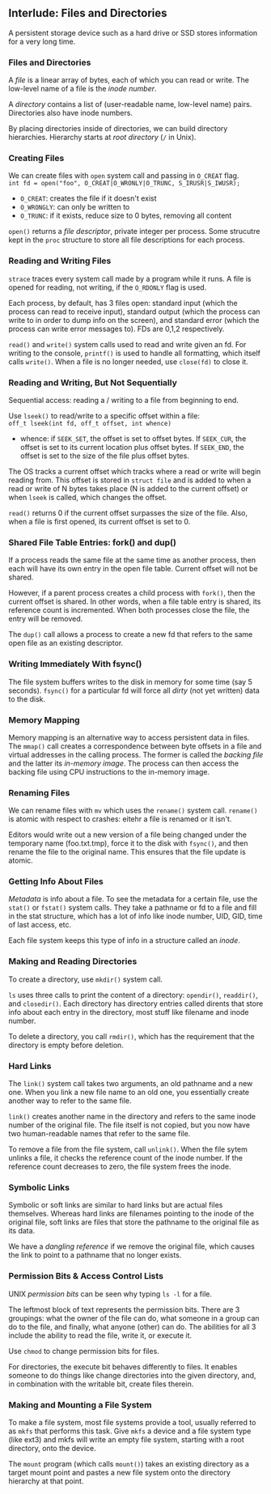 ## Interlude: Files and Directories

A persistent storage device such as a hard drive or SSD stores information for a
very long time. 

### Files and Directories

A *file* is a linear array of bytes, each of which you can read or write. The
low-level name of a file is the *inode number*. 

A *directory* contains a list of (user-readable name, low-level name) pairs.
Directories also have inode numbers. 

By placing directories inside of directories, we can build directory
hierarchies. Hierarchy starts at *root directory* (`/` in Unix). 

### Creating Files

We can create files with `open` system call and passing in `O_CREAT` flag.  
`int fd = open("foo", O_CREAT|O_WRONLY|O_TRUNC, S_IRUSR|S_IWUSR);`
- `O_CREAT`: creates the file if it doesn't exist
- `O_WRONGLY`: can only be written to 
- `O_TRUNC`: if it exists, reduce size to 0 bytes, removing all content

`open()` returns a *file descriptor*, private integer per process. Some
strucutre kept in the `proc` structure to store all file descriptions for each
process.

### Reading and Writing Files

`strace` traces every system call made by a program while it runs. 
A file is opened for reading, not writing, if the `O_RDONLY` flag is used.

Each process, by default, has 3 files open: standard input (which the process
can read to receive input), standard output (which the process can write to in
order to dump info on the screen), and standard error (which the process can
write error messages to). FDs are 0,1,2 respectively.

`read()` and `write()` system calls used to read and write given an fd. For
writing to the console, `printf()` is used to handle all formatting, which
itself calls `write()`. When a file is no longer needed, use `close(fd)` to
close it.

### Reading and Writing, But Not Sequentially

Sequential access: reading a / writing to a file from beginning to end.

Use `lseek()` to read/write to a specific offset within a file:  
`off_t lseek(int fd, off_t offset, int whence)`
- whence: if `SEEK_SET`, the offset is set to offset bytes. If `SEEK_CUR`, the
  offset is set to its current location plus offset bytes. If `SEEK_END`, the
  offset is set to the size of the file plus offset bytes.

The OS tracks a current offset which tracks where a read or write will begin
reading from. This offset is stored in `struct file` and is added to when a read
or write of N bytes takes place (N is added to the current offset) or when
`lseek` is called, which changes the offset.

`read()` returns 0 if the current offset surpasses the size of the file. Also,
when a file is first opened, its current offset is set to 0.

### Shared File Table Entries: fork() and dup()

If a process reads the same file at the same time as another process, then each
will have its own entry in the open file table. Current offset will not be
shared.

However, if a parent process creates a child process with `fork()`, then the
current offset is shared. In other words, when a file table entry is shared, its
reference count is incremented. When both processes close the file, the entry
will be removed.

The `dup()` call allows a process to create a new fd that refers to the same
open file as an existing descriptor. 

### Writing Immediately With fsync()

The file system buffers writes to the disk in memory for some time (say 5
seconds). `fsync()` for a particular fd will force all *dirty* (not yet written)
data to the disk. 

### Memory Mapping

Memory mapping is an alternative way to access persistent data in files. The
`mmap()` call creates a correspondence between byte offsets in a file and
virtual addresses in the calling process. The former is called the *backing
file* and the latter its *in-memory image*. The process can then access the
backing file using CPU instructions to the in-memory image.

### Renaming Files

We can rename files with `mv` which uses the `rename()` system call. `rename()`
is atomic with respect to crashes: eitehr a file is renamed or it isn't.

Editors would write out a new version of a file being changed under the
temporary name (foo.txt.tmp), force it to the disk with `fsync()`, and then
rename the file to the original name. This ensures that the file update is
atomic.

### Getting Info About Files

*Metadata* is info about a file. To see the metadata for a certain file, use the
`stat()` or `fstat()` system calls. They take a pathname or fd to a file and
fill in the stat structure, which has a lot of info like inode number, UID,
GID, time of last access, etc.

Each file system keeps this type of info in a structure called an *inode*.

### Making and Reading Directories

To create a directory, use `mkdir()` system call.

`ls` uses three calls to print the content of a directory: `opendir()`,
`readdir()`, and `closedir()`. Each directory has directory entries called
dirents that store info about each entry in the directory, most stuff like
filename and inode number. 

To delete a directory, you call `rmdir()`, which has the requirement that the
directory is empty before deletion.

### Hard Links

The `link()` system call takes two arguments, an old pathname and a new one.
When you link a new file name to an old one, you essentially create another way
to refer to the same file.

`link()` creates another name in the directory and refers to the same inode
number of the original file. The file itself is not copied, but you now have two
human-readable names that refer to the same file.

To remove a file from the file system, call `unlink()`. When the file sytem
unlinks a file, it checks the reference count of the inode number. If the
reference count decreases to zero, the file system frees the inode.

### Symbolic Links

Symbolic or soft links are similar to hard links but are actual files
themselves. Whereas hard links are filenames pointing to the inode of the
original file, soft links are files that store the pathname to the original
file as its data.

We have a *dangling reference* if we remove the original file, which causes the
link to point to a pathname that no longer exists.

### Permission Bits & Access Control Lists

UNIX *permission bits* can be seen why typing `ls -l` for a file.

The leftmost block of text represents the permission bits. There are 3
groupings: what the owner of the file can do, what someone in a group can do to
the file, and finally, what anyone (other) can do. The abilities for all 3
include the ability to read the file, write it, or execute it.

Use `chmod` to change permission bits for files.

For directories, the execute bit behaves differently to files. It enables
someone to do things like change directories into the given directory, and, in
combination with the writable bit, create files therein.

### Making and Mounting a File System

To make a file system, most file systems provide a tool, usually referred to as
`mkfs` that performs this task. Give `mkfs` a device and a file system type
(like ext3) and mkfs will write an empty file system, starting with a root
directory, onto the device.

The `mount` program (which calls `mount()`) takes an existing directory as a
target mount point and pastes a new file system onto the directory hierarchy at
that point.
